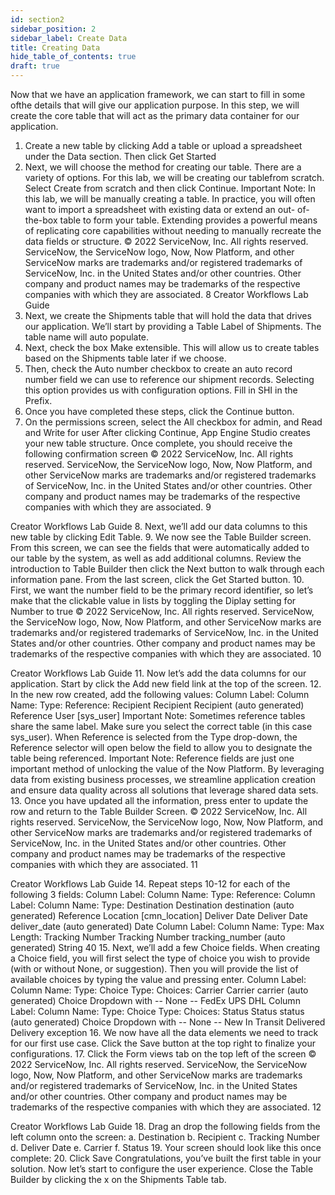 ```yaml
---
id: section2
sidebar_position: 2
sidebar_label: Create Data
title: Creating Data
hide_table_of_contents: true
draft: true
---
```


Now that we have an application framework, we can start to fill in some ofthe details that will give our application purpose. In this step, we will create the core table that will act as the primary data container for our application.
1. Create a new table by
clicking Add a table or
upload a spreadsheet
under the Data section. Then click Get Started
2. Next, we will choose the method for creating our table. There are a variety of options. For this lab, we will be creating our tablefrom scratch. Select Create from scratch and then click Continue.
Important Note:
In this lab, we will be manually creating a table. In practice, you will often want to import a spreadsheet with existing data or extend an out- of-the-box table to form your table. Extending provides a powerful means of replicating core capabilities without needing to manually recreate the data fields or structure.
   © 2022 ServiceNow, Inc. All rights reserved. ServiceNow, the ServiceNow logo, Now, Now Platform, and other ServiceNow marks are trademarks and/or registered trademarks of ServiceNow, Inc. in the United States and/or other countries. Other company and product names may be trademarks of the respective companies with which they are associated.
8
 Creator Workflows Lab Guide
  3. Next, we create the Shipments table that will hold the data that drives our application.
We’ll start by providing a Table Label of Shipments. The table name will auto populate.
4. Next, check the box Make extensible. This will allow us to create tables based on the Shipments table later if we choose.
5. Then, check the Auto number checkbox to
create an auto record number field we can
use to reference our shipment records.
Selecting this option provides us with configuration options. Fill in SHI in the Prefix.
6. Once you have completed these steps, click the Continue button.
7. On the permissions screen, select the All checkbox for admin, and Read and Write for user
After clicking Continue, App Engine Studio creates your new table structure. Once complete, you should receive the following confirmation screen
  © 2022 ServiceNow, Inc. All rights reserved. ServiceNow, the ServiceNow logo, Now, Now Platform, and other ServiceNow marks are trademarks and/or registered trademarks of ServiceNow, Inc. in the United States and/or other countries. Other company and product names may be trademarks of the respective companies with which they are associated.
9

 Creator Workflows Lab Guide
 8. Next, we’ll add our data columns to this new table by clicking Edit Table.
9. We now see the Table Builder screen. From this screen, we can see the fields that were
automatically added to our table by the system, as well as add additional columns.
Review the introduction to Table Builder then click the Next button to walk through each information pane. From the last screen, click the Get Started button.
10. First, we want the number field to be the primary record identifier, so let’s make that the clickable value in lists by toggling the Diplay setting for Number to true
  © 2022 ServiceNow, Inc. All rights reserved. ServiceNow, the ServiceNow logo, Now, Now Platform, and other ServiceNow marks are trademarks and/or registered trademarks of ServiceNow, Inc. in the United States and/or other countries. Other company and product names may be trademarks of the respective companies with which they are associated.
10

 Creator Workflows Lab Guide
11. Now let’s add the data columns for our application. Start by
click the Add new field link at the top of the screen.
12. In the new row created, add the following values:
       Column Label: Column Name: Type: Reference:
Recipient
Recipient
Recipient (auto generated)
Reference User [sys_user]
Important Note:
Sometimes reference tables share the same label. Make sure you select the correct
table (in this case sys_user).
         When Reference is selected from the Type drop-down, the Reference selector will open below the field to allow you to designate the table being referenced.
Important Note:
Reference fields are just one important method of unlocking the value of the Now Platform. By leveraging data from existing business processes, we streamline application creation and ensure data quality across all solutions that leverage
shared data sets.
13. Once you have updated all the information, press enter to update the row and return to the Table Builder Screen.
  © 2022 ServiceNow, Inc. All rights reserved. ServiceNow, the ServiceNow logo, Now, Now Platform, and other ServiceNow marks are trademarks and/or registered trademarks of ServiceNow, Inc. in the United States and/or other countries. Other company and product names may be trademarks of the respective companies with which they are associated.
11

 Creator Workflows Lab Guide
14. Repeat steps 10-12 for each of the following 3 fields:
         Column Label: Column Name:
Type: Reference:
Column Label: Column Name: Type:
Destination
Destination
destination (auto generated)
Reference
Location [cmn_location]
Deliver Date
Deliver Date
deliver_date (auto generated)
Date
Column Label: Column Name:
Type:
Max Length:
Tracking Number
Tracking Number
tracking_number (auto generated)
String 40
                         15. Next, we’ll add a few Choice fields. When creating a Choice field, you will first select the type of choice you wish to provide (with or without None, or suggestion). Then you will provide the list of available choices by typing the value and pressing enter.
        Column Label: Column Name: Type:
Choice Type: Choices:
Carrier
Carrier
carrier (auto generated)
Choice
Dropdown with -- None -- FedEx
UPS
DHL
Column Label: Column Name: Type:
Choice Type: Choices:
Status
Status
status (auto generated)
Choice
Dropdown with -- None -- New
In Transit
Delivered
Delivery exception
                              16. We now have all the data elements we need to track for our first use case. Click the Save button at the top right to finalize your configurations.
17. Click the Form views tab on the top left of the screen
© 2022 ServiceNow, Inc. All rights reserved. ServiceNow, the ServiceNow logo, Now, Now Platform, and other ServiceNow marks are trademarks and/or registered trademarks of ServiceNow, Inc. in the United States and/or other countries. Other company and product names may be trademarks of the respective companies with which they are associated.
12

 Creator Workflows Lab Guide
  18. Drag an drop the following fields from the left column onto the screen:
a. Destination
b. Recipient
c. Tracking Number
d. Deliver Date
e. Carrier
f. Status
19. Your screen should look like this once complete:
20. Click Save
Congratulations, you’ve built the first table in your solution. Now let’s start to configure the user
experience. Close the Table Builder by clicking the x on the Shipments Table tab.